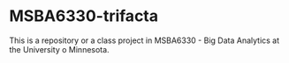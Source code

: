 # MSBA6330-trifacta
This is a repository or a class project in MSBA6330 - Big Data Analytics at the University o Minnesota. 

